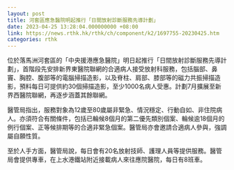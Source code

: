 ```yaml
---
layout: post
title: 河套區應急醫院明起推行「日間放射診斷服務先導計劃」
date: 2023-04-25 13:28:04.000000000 +08:00
link: https://news.rthk.hk/rthk/ch/component/k2/1697755-20230425.htm
categories: rthk
---
```


位於落馬洲河套區的「中央援港應急醫院」明日起推行「日間放射診斷服務先導計劃」，首階段先安排新界東醫院聯網的合適病人接受放射科服務，包括腦部、鼻竇、胸腔、腹部等的電腦掃描造影，以及脊柱、肩部、膝部等的磁力共振掃描造影，預料每日可提供約30個掃描造影，至少1000名病人受惠。計劃7月擴展至新界西醫院聯網，再逐步涵蓋其餘聯網。

醫管局指出，服務對象為12歲至80歲屬非緊急、情況穩定、行動自如、非住院病人。亦須符合有關條件，包括已輪候8個月的第二優先類別個案、輪候逾18個月的例行個案、正等候排期等的合適非緊急個案。醫管局亦會邀請合適病人參與，強調屬自願性質。

至於人手方面，醫管局說，每日會有20名放射技師、護理人員等提供服務。醫管局會提供專車，在上水港鐵站附近接載病人來往應院醫院，每日有8班車。
